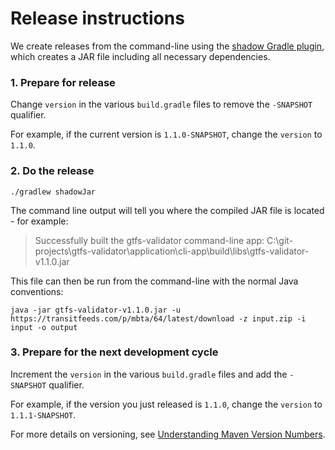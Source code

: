 # Release instructions

We create releases from the command-line using the [shadow Gradle plugin](https://github.com/johnrengelman/shadow), which creates a JAR file including all necessary dependencies.

### 1. Prepare for release
Change `version` in the various `build.gradle` files to remove the `-SNAPSHOT` qualifier. 

For example, if the current version is `1.1.0-SNAPSHOT`, change the `version` to `1.1.0`. 

### 2. Do the release

```
./gradlew shadowJar
```

The command line output will tell you where the compiled JAR file is located - for example:

>Successfully built the gtfs-validator command-line app: C:\git-projects\gtfs-validator\application\cli-app\build\libs\gtfs-validator-v1.1.0.jar

This file can then be run from the command-line with the normal Java conventions:

```
java -jar gtfs-validator-v1.1.0.jar -u https://transitfeeds.com/p/mbta/64/latest/download -z input.zip -i input -o output
```

### 3. Prepare for the next development cycle

Increment the `version` in the various `build.gradle` files and add the `-SNAPSHOT` qualifier. 

For example, if the version you just released is `1.1.0`, change the `version` to `1.1.1-SNAPSHOT`.

For more details on versioning, see [Understanding Maven Version Numbers](https://docs.oracle.com/middleware/1212/core/MAVEN/maven_version.htm#MAVEN8855).


